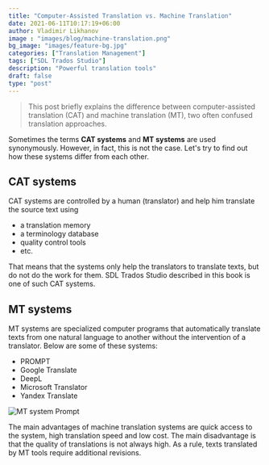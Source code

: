```yaml
---
title: "Computer-Assisted Translation vs. Machine Translation"
date: 2021-06-11T10:17:19+06:00
author: Vladimir Likhanov
image : "images/blog/machine-translation.png"
bg_image: "images/feature-bg.jpg"
categories: ["Translation Management"]
tags: ["SDL Trados Studio"]
description: "Powerful translation tools"
draft: false
type: "post"
---
```



> This post briefly explains the difference between computer-assisted translation (CAT) and machine
translation (MT), two often confused translation approaches.

Sometimes the terms **CAT systems** and **MT systems** are used synonymously. However, in fact, this is not the case. Let's try to find out how these systems differ from each other.

## CAT systems

CAT systems are controlled by a human (translator) and help him translate the source text using

* a translation memory
* a terminology database
* quality control tools
* etc.

That means that the systems only help the translators to translate texts, but do not do the work for them. SDL Trados Studio described in this book is one of such CAT systems.

## MT systems

MT systems are specialized computer programs that automatically translate texts from one natural language to another without the intervention of a translator. Below are some of these systems:

* PROMPT
* Google Translate
* DeepL
* Microsoft Translator
* Yandex Translate

![MT system Prompt](/images/blog/prompt-mt-system.png)

The main advantages of machine translation systems are quick access to the system, high translation speed and low cost. The main disadvantage is that the quality of translations is not always high. As a rule, texts translated by MT tools require additional revisions.